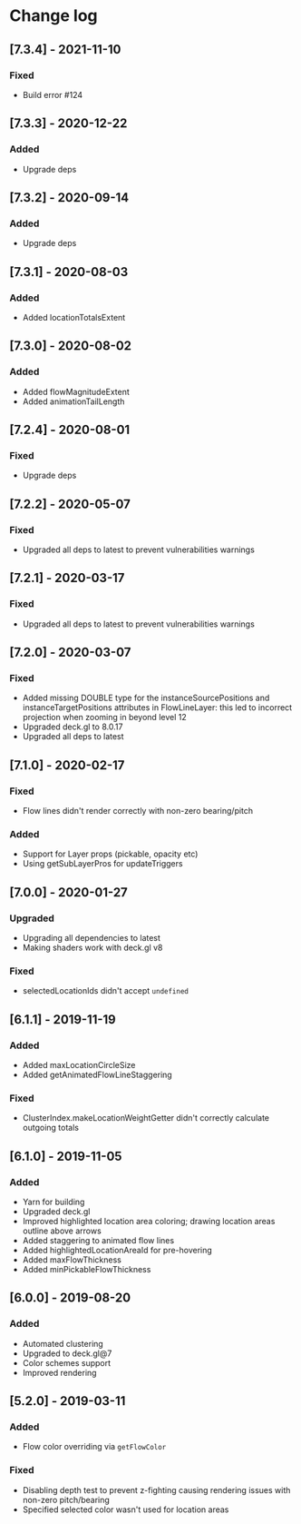# Change log

## [7.3.4] - 2021-11-10
### Fixed
- Build error #124 

## [7.3.3] - 2020-12-22
### Added
- Upgrade deps 

## [7.3.2] - 2020-09-14
### Added
- Upgrade deps 

## [7.3.1] - 2020-08-03
### Added
- Added locationTotalsExtent 

## [7.3.0] - 2020-08-02
### Added
- Added flowMagnitudeExtent 
- Added animationTailLength 

## [7.2.4] - 2020-08-01
### Fixed
- Upgrade deps 

## [7.2.2] - 2020-05-07
### Fixed
- Upgraded all deps to latest to prevent vulnerabilities warnings 

## [7.2.1] - 2020-03-17
### Fixed
- Upgraded all deps to latest to prevent vulnerabilities warnings  

## [7.2.0] - 2020-03-07
### Fixed
- Added missing DOUBLE type for the instanceSourcePositions and instanceTargetPositions
  attributes in FlowLineLayer: this led to incorrect projection when zooming in beyond level 12
- Upgraded deck.gl to 8.0.17  
- Upgraded all deps to latest  

## [7.1.0] - 2020-02-17
### Fixed
- Flow lines didn't render correctly with non-zero bearing/pitch
### Added
- Support for Layer props (pickable, opacity etc)
- Using getSubLayerPros for updateTriggers

## [7.0.0] - 2020-01-27
### Upgraded
- Upgrading all dependencies to latest
- Making shaders work with deck.gl v8
### Fixed
- selectedLocationIds didn't accept `undefined`

## [6.1.1] - 2019-11-19
### Added
- Added maxLocationCircleSize
- Added getAnimatedFlowLineStaggering
### Fixed
- ClusterIndex.makeLocationWeightGetter didn't correctly calculate outgoing totals

## [6.1.0] - 2019-11-05
### Added
- Yarn for building
- Upgraded deck.gl
- Improved highlighted location area coloring; drawing location areas outline above arrows
- Added staggering to animated flow lines
- Added highlightedLocationAreaId for pre-hovering
- Added maxFlowThickness
- Added minPickableFlowThickness 


## [6.0.0] - 2019-08-20
### Added
- Automated clustering
- Upgraded to deck.gl@7
- Color schemes support
- Improved rendering



## [5.2.0] - 2019-03-11
### Added
- Flow color overriding via `getFlowColor`

### Fixed
- Disabling depth test to prevent z-fighting causing rendering issues with non-zero pitch/bearing
- Specified selected color wasn't used for location areas

